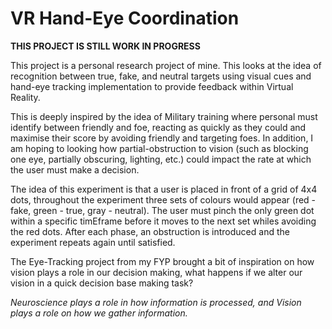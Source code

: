 # VR Hand-Eye Coordination

**THIS PROJECT IS STILL WORK IN PROGRESS**
 
This project is a personal research project of mine. This looks at the idea of recognition between true, fake, and neutral targets using visual cues and hand-eye tracking implementation to provide feedback within Virtual Reality. 

This is deeply inspired by the idea of Military training where personal must identify between friendly and foe, reacting as quickly as they could and maximise their score by avoiding friendly and targeting foes. In addition, I am hoping to looking how partial-obstruction to vision (such as blocking one eye, partially obscuring, lighting, etc.) could impact the rate at which the user must make a decision.

The idea of this experiment is that a user is placed in front of a grid of 4x4 dots, throughout the experiment three sets of colours would appear (red - fake, green - true, gray - neutral). The user must pinch the only green dot within a specific timEframe before it moves to the next set whiles avoiding the red dots. After each phase, an obstruction is introduced and the experiment repeats again until satisfied.

The Eye-Tracking project from my FYP brought a bit of inspiration on how vision plays a role in our decision making, what happens if we alter our vision in a quick decision base making task?

_Neuroscience plays a role in how information is processed, and Vision plays a role on how we gather information._

